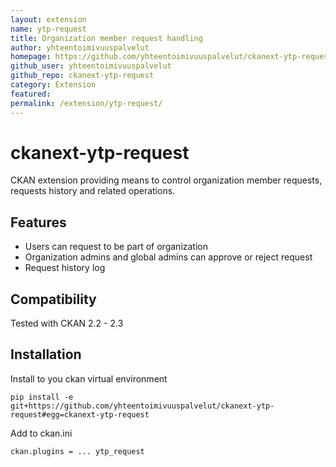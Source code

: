 ```yaml
---
layout: extension
name: ytp-request
title: Organization member request handling
author: yhteentoimivuuspalvelut
homepage: https://github.com/yhteentoimivuuspalvelut/ckanext-ytp-request
github_user: yhteentoimivuuspalvelut
github_repo: ckanext-ytp-request
category: Extension
featured: 
permalink: /extension/ytp-request/
---
```



ckanext-ytp-request
===================

CKAN extension providing means to control organization member requests, requests history and related operations.

Features
--------

- Users can request to be part of organization
- Organization admins and global admins can approve or reject request
- Request history log

## Compatibility

Tested with CKAN 2.2 - 2.3

## Installation

Install to you ckan virtual environment

```
pip install -e  git+https://github.com/yhteentoimivuuspalvelut/ckanext-ytp-request#egg=ckanext-ytp-request
```

Add to ckan.ini

```
ckan.plugins = ... ytp_request
```

